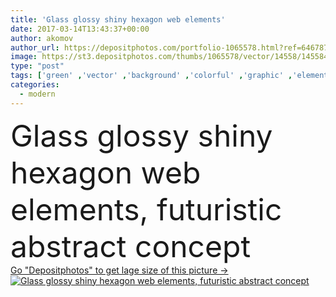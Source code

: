 ```yaml
---
title: 'Glass glossy shiny hexagon web elements'
date: 2017-03-14T13:43:37+00:00
author: akomov
author_url: https://depositphotos.com/portfolio-1065578.html?ref=64678756
image: https://st3.depositphotos.com/thumbs/1065578/vector/14558/145584375/api_thumb_450.jpg?forcejpeg=true
type: "post"
tags: ['green' ,'vector' ,'background' ,'colorful' ,'graphic' ,'element' ,'illustration' ,'design' ,'set' ,'glass' ,'isolated' ,'shiny' ,'transparent' ,'empty' ,'sign' ,'label' ,'art' ,'abstract' ,'texture' ,'orange' ,'board' ,'plastic' ,'style' ,'banner' ,'modern' ,'gray' ,'backdrop' ,'concept' ,'futuristic' ,'blank' ,'button' ,'digital' ,'glow' ,'wallpaper' ,'Presentation' ,'web' ,'template' ,'grid' ,'geometric' ,'geometry' ,'website' ,'layout' ,'glossy' ,'transparency' ,'techno' ,'info' ,'hexagon' ,'neon' ,'hexagonal' ]
categories: 
  - modern
---
```

<div aling="center">
            <font size="60"> Glass glossy shiny hexagon web elements, futuristic abstract concept</font>   
</div>
<div>
    <a href='https://st3.depositphotos.com/thumbs/1065578/vector/14558/145584375/api_thumb_450.jpg?forcejpeg=true?ref=64678756' target=_blank > Go "Depositphotos" to get lage size of this picture ->
        <img href='https://st3.depositphotos.com/thumbs/1065578/vector/14558/145584375/api_thumb_450.jpg?forcejpeg=true?ref=64678756' src='https://st3.depositphotos.com/1065578/14558/v/950/depositphotos_145584375-stock-illustration-glass-glossy-shiny-hexagon-web.jpg?forcejpeg=true' alt='Glass glossy shiny hexagon web elements, futuristic abstract concept' >
    </a>
</div>
